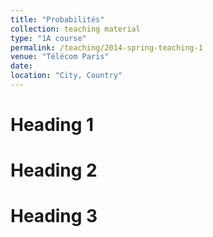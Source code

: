 ```yaml
---
title: "Probabilités"
collection: teaching material
type: "1A course"
permalink: /teaching/2014-spring-teaching-1
venue: "Télécom Paris"
date: 
location: "City, Country"
---
```




Heading 1
======

Heading 2
======

Heading 3
======

